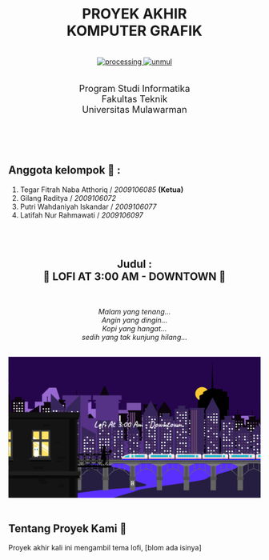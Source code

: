<div align="center">
    <h1>PROYEK AKHIR<br><b>KOMPUTER GRAFIK</b></h1><br>
    <div>
        <a href="https://processing.org/">
            <img src="https://processing.org/favicon.svg?v=0f0dee6220d6f6497709adb2b39b429a" alt="processing" height="200">
        </a>
        <a href="https://unmul.ac.id/">
            <img src="https://upload.wikimedia.org/wikipedia/id/8/83/Unmul_logo_low.svg" alt="unmul" height="200">
        </a>
    </div>
</div>
<br>
<div align="center">
    <p style="font-size: 18px;">
        Program Studi Informatika<br>
        Fakultas Teknik<br>
        Universitas Mulawarman
    </p>
</div>
<br><br><br>

## Anggota kelompok 👤 :
1. Tegar Fitrah Naba Atthoriq / _2009106085_ **(Ketua)**
2. Gilang Raditya / _2009106072_
3. Putri Wahdaniyah Iskandar / _2009106077_
4. Latifah Nur Rahmawati / _2009106097_

<br><br>
<div align="center">
    <h2>Judul : <br><b>🎵 LOFI AT 3:00 AM - DOWNTOWN 🏢</b></h2>
    <br>
    <p>
        <i>
            Malam yang tenang...<br>
            Angin yang dingin...<br>
            Kopi yang hangat...<br>
            sedih yang tak kunjung hilang...<br>
        </i>
    </p>
    <br>
    <img src="https://github.com/tegarfn/Processing-ProyekAkhir/blob/main/assets/intro.png" alt="intro">
</div>
<br>

## Tentang Proyek Kami 👋
Proyek akhir kali ini mengambil tema lofi, [blom ada isinya]
